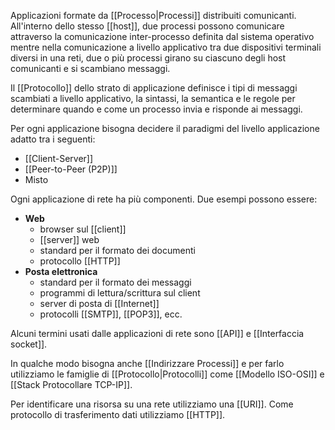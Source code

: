 Applicazioni formate da [[Processo|Processi]] distribuiti comunicanti.
All'interno dello stesso [[host]], due processi possono comunicare attraverso la comunicazione inter-processo definita dal sistema operativo mentre nella comunicazione a livello applicativo tra due dispositivi terminali diversi in una reti, due o più processi girano su ciascuno degli host comunicanti e si scambiano messaggi.

Il [[Protocollo]] dello strato di applicazione definisce i tipi di messaggi scambiati a livello applicativo, la sintassi, la semantica e le regole per determinare quando e come un processo invia e risponde ai messaggi.

Per ogni applicazione bisogna decidere il paradigmi del livello applicazione adatto tra i seguenti:
- [[Client-Server]]
- [[Peer-to-Peer (P2P)]]
- Misto

Ogni applicazione di rete ha più componenti. Due esempi possono essere:
- **Web**
	- browser sul [[client]]
	- [[server]] web
	- standard per il formato dei documenti
	- protocollo [[HTTP]]
- **Posta elettronica**
	- standard per il formato dei messaggi
	- programmi di lettura/scrittura sul client
	- server di posta di [[Internet]]
	- protocolli [[SMTP]], [[POP3]], ecc.

Alcuni termini usati dalle applicazioni di rete sono [[API]] e [[Interfaccia socket]].

In qualche modo bisogna anche [[Indirizzare Processi]] e per farlo utilizziamo le famiglie di [[Protocollo|Protocolli]] come [[Modello ISO-OSI]] e [[Stack Protocollare TCP-IP]].

Per identificare una risorsa su una rete utilizziamo una [[URI]].
Come protocollo di trasferimento dati utilizziamo [[HTTP]].
